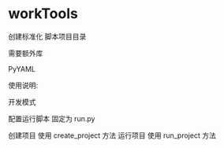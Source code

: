 # workTools

创建标准化 脚本项目目录

需要额外库

PyYAML

使用说明:

开发模式

配置运行脚本 固定为 run.py

创建项目 使用 create_project    方法
运行项目 使用 run_project       方法
